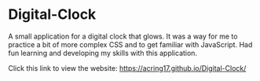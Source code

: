 # Digital-Clock
A small application for a digital clock that glows. It was a way for me to practice a bit of more complex CSS and to get familiar with JavaScript. 
Had fun learning and developing my skills with this application. 

Click this link to view the website: https://acring17.github.io/Digital-Clock/
